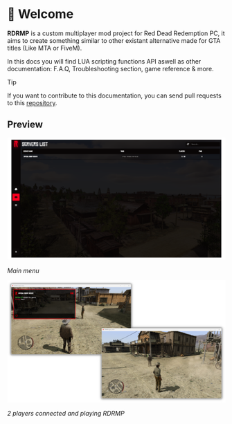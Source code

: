 # 👋 Welcome

**RDRMP** is a custom multiplayer mod project for Red Dead Redemption PC, it aims to create something similar to other existant alternative made for GTA titles (Like MTA or FiveM).

In this docs you will find LUA scripting functions API aswell as other documentation: F.A.Q, Troubleshooting section, game reference & more.

> [!TIP]
> If you want to contribute to this documentation, you can send pull requests to this [repository](https://github.com/Red-Mods/RDRMP-Docs/).

## Preview

![Main Menu](../assets/preview_main_menu.png)

*Main menu*

![Gameplay](../assets/preview_gameplay.png)

*2 players connected and playing RDRMP*
